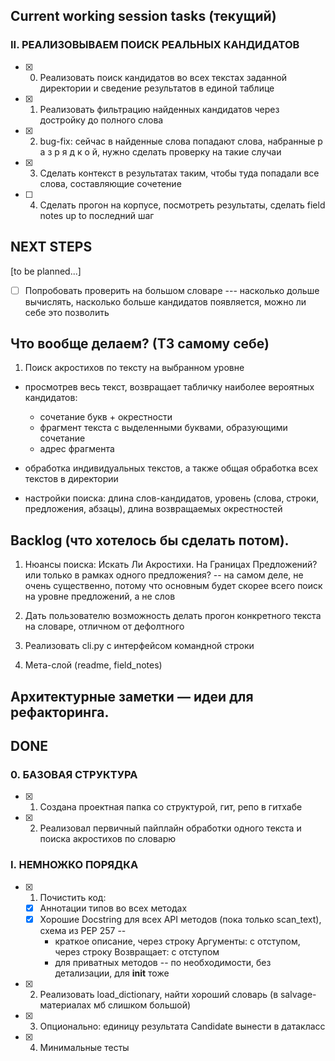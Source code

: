 ## Current working session tasks (текущий)
### II. РЕАЛИЗОВЫВАЕМ ПОИСК РЕАЛЬНЫХ КАНДИДАТОВ

- [x] 0. Реализовать поиск кандидатов во всех текстах заданной директории и сведение результатов в единой таблице
- [x] 1. Реализовать фильтрацию найденных кандидатов через достройку до полного слова
- [x] 2. bug-fix: сейчас в найденные слова попадают слова, набранные р а з р я д к о й, нужно сделать проверку на такие случаи
- [x] 3. Сделать контекст в результатах таким, чтобы туда попадали все слова, составляющие сочетение
- [ ] 4. Сделать прогон на корпусе, посмотреть результаты, сделать field notes up to последний шаг


## NEXT STEPS

[to be planned...]

- [ ] Попробовать проверить на большом словаре --- насколько дольше вычислять, насколько больше кандидатов появляется, можно ли себе это позволить



## Что вообще делаем? (ТЗ самому себе)
1. Поиск акростихов по тексту на выбранном уровне
  - просмотрев весь текст, возвращает табличку наиболее вероятных кандидатов: 
    - сочетание букв + окрестности
    - фрагмент текста с выделенными буквами, образующими сочетание
    - адрес фрагмента

  - обработка индивидуальных текстов, а также общая обработка всех текстов в директории  

  - настройки поиска: длина слов-кандидатов, уровень (слова, строки, предложения, абзацы), длина возвращаемых окрестностей




## Backlog (что хотелось бы сделать потом).

1. Нюансы поиска: Искать Ли Акростихи. На Границах Предложений? или только в рамках одного предложения? -- на самом деле, не очень существенно, потому что основным будет скорее всего поиск на уровне предложений, а не слов  

2. Дать пользователю возможность делать прогон конкретного текста на словаре, отличном от дефолтного

3. Реализовать cli.py с интерфейсом командной строки
4. Мета-слой (readme, field_notes)


## Архитектурные заметки — идеи для рефакторинга.





## DONE

### 0. БАЗОВАЯ СТРУКТУРА
- [x] 1. Создана проектная папка со структурой, гит, репо в гитхабе
- [x] 2. Реализовал первичный пайплайн обработки одного текста и поиска акростихов по словарю

### I. НЕМНОЖКО ПОРЯДКА

- [x] 1. Почистить код:
  - [x] Аннотации типов во всех методах
  - [x] Хорошие Docstring для всех API методов (пока только scan_text), схема из PEP 257 --
    - краткое описание, через строку Аргументы: с отступом, через строку Возвращает: с отступом
    - для приватных методов -- по необходимости, без детализации, для __init__ тоже
- [x] 2. Реализовать load_dictionary, найти хороший словарь (в salvage-материалах мб слишком большой)
- [x] 3. Опционально: единицу результата Candidate вынести в датакласс
- [x] 4. Минимальные тесты
